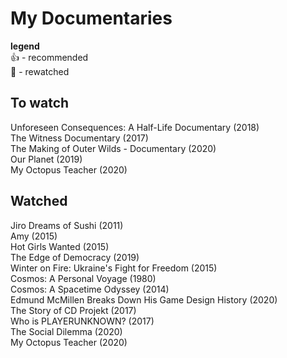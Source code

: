 # My Documentaries

**legend**  
👍 - recommended  
🔄 - rewatched  

## To watch
Unforeseen Consequences: A Half-Life Documentary (2018)     
The Witness Documentary (2017)       
The Making of Outer Wilds - Documentary (2020)      
Our Planet (2019)         
My Octopus Teacher (2020)

## Watched
Jiro Dreams of Sushi (2011)  
Amy (2015)  
Hot Girls Wanted (2015)   
The Edge of Democracy (2019)  
Winter on Fire: Ukraine's Fight for Freedom (2015)  
Cosmos: A Personal Voyage (1980)  
Cosmos: A Spacetime Odyssey (2014)  
Edmund McMillen Breaks Down His Game Design History (2020)  
The Story of CD Projekt (2017)  
Who is PLAYERUNKNOWN? (2017)  
The Social Dilemma (2020)    
My Octopus Teacher (2020)   
